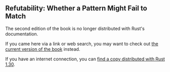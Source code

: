 ## Refutability: Whether a Pattern Might Fail to Match

The second edition of the book is no longer distributed with Rust's documentation.

If you came here via a link or web search, you may want to check out [the current version of the book](../ch18-02-refutability.html) instead.

If you have an internet connection, you can [find a copy distributed with Rust 1.30](https://doc.rust-lang.org/1.30.0/book/second-edition/ch18-02-refutability.html).
